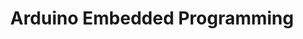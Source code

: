---
title: "Arduino Embedded Programming"
description: "Real-time LCD message display system with timed cycling, scrolling functionality, and keypad input handling. Developed for Computer Architecture course"
image:
    url: "../../public/assets/photos/arduino.jpg"
    alt: "LCD displaying \"Hello World\" connected to Arduino board"
link: "https://github.com/mdoheny9/CSC230-Spring2025"
tags: ["embedded"]
---